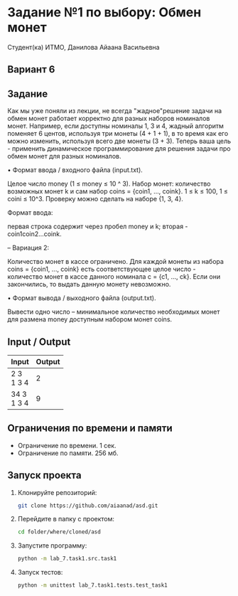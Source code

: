 # Задание №1 по выбору: Обмен монет

Студент(ка) ИТМО, Данилова Айаана Васильевна

## Вариант 6

## Задание 
Как мы уже поняли из лекции, не всегда "жадное"решение задачи на обмен
монет работает корректно для разных наборов номиналов монет. Например, если
доступны номиналы 1, 3 и 4, жадный алгоритм поменяет 6 центов, используя
три монеты (4 + 1 + 1), в то время как его можно изменить, используя всего две
монеты (3 + 3). Теперь ваша цель - применить динамическое программирование
для решения задачи про обмен монет для разных номиналов.

• Формат ввода / входного файла (input.txt). 

Целое число money (1 ≤ money ≤ 10 ^ 3). Набор монет: количество возможных монет k и сам набор
coins = {coin1, ..., coink}. 1 ≤ k ≤ 100, 1 ≤ coini ≤ 10^3. Проверку можно
сделать на наборе {1, 3, 4}. 

Формат ввода: 

первая строка содержит через
пробел money и k; вторая - coin1coin2...coink.

– Вариация 2: 

Количество монет в кассе ограничено. Для каждой монеты из набора coins = {coin1, ..., coink} есть соответствующее целое
число - количество монет в кассе данного номинала c = {c1, ..., ck}.
Если они закончились, то выдать данную монету невозможно.


• Формат вывода / выходного файла (output.txt). 

Вывести одно число – минимальное количество необходимых монет для размена money доступным
набором монет coins.


## Input / Output 

| Input            | Output |
|------------------|--------|
| 2 3 <br/> 1 3 4  | 2      |
| 34 3 <br/> 1 3 4 | 9      |

## Ограничения по времени и памяти

- Ограничение по времени. 1 сек.
- Ограничение по памяти. 256 мб.


## Запуск проекта
1. Клонируйте репозиторий:
   ```bash
   git clone https://github.com/aiaanad/asd.git
   ```
2. Перейдите в папку с проектом:
   ```bash
   cd folder/where/cloned/asd
   ```
3. Запустите программу:
   ```bash
   python -m lab_7.task1.src.task1
   ```

4. Запуск тестов:
   ```bash
   python -m unittest lab_7.task1.tests.test_task1
   ```
